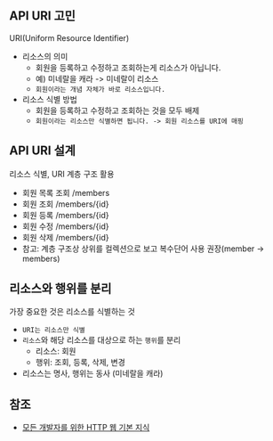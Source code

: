 ## API URI 고민
URI(Uniform Resource Identifier)
* 리소스의 의미
  * 회원을 등록하고 수정하고 조회하는게 리소스가 아닙니다.
  * 예) 미네랄을 캐라 -> 미네랄이 리소스
  * ```회원이라는 개념 자체가 바로 리소스입니다.```
* 리소스 식별 방법
  * 회원을 등록하고 수정하고 조회하는 것을 모두 배제
  * ```회원이라는 리소스만 식별하면 됩니다. -> 회원 리소스를 URI에 매핑```

## API URI 설계
리소스 식별, URI 계층 구조 활용
* 회원 목록 조회 /members
* 회원 조회 /members/{id}
* 회원 등록 /members/{id}
* 회원 수정 /members/{id}
* 회원 삭제 /members/{id}
* 참고: 계층 구조상 상위를 컬렉션으로 보고 복수단어 사용 권장(member -> members)

## 리소스와 행위를 분리
가장 중요한 것은 리소스를 식별하는 것
* ```URI는 리소스만 식별```
* ```리소스```와 해당 리소스를 대상으로 하는 ```행위```를 분리
  * 리소스: 회원
  * 행위: 조회, 등록, 삭제, 변경
* 리소스는 명사, 행위는 동사 (미네랄을 캐라)

## 참조
* [모든 개발자를 위한 HTTP 웹 기본 지식](https://www.inflearn.com/course/http-%EC%9B%B9-%EB%84%A4%ED%8A%B8%EC%9B%8C%ED%81%AC/dashboard)